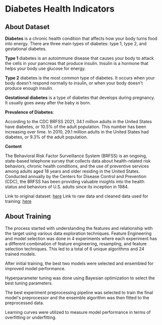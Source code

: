 # Diabetes Health Indicators 
## About Dataset

**Diabetes** is a chronic health condition that affects how your body turns food into energy. There are three main types of diabetes: type 1, type 2, and gestational diabetes.



**Type 1** diabetes is an autoimmune disease that causes your body to attack the cells in your pancreas that produce insulin. Insulin is a hormone that helps your body use glucose for energy.



**Type 2** diabetes is the most common type of diabetes. It occurs when your body doesn't respond normally to insulin, or when your body doesn't produce enough insulin.


**Gestational diabetes** is a type of diabetes that develops during pregnancy. It usually goes away after the baby is born.


**Prevalence of Diabetes**:

According to the CDC BRFSS 2021, 34.1 million adults in the United States have diabetes, or 10.5% of the adult population. This number has been increasing over time. In 2010, 29.1 million adults in the United States had diabetes, or 9.3% of the adult population.



**Content**

The Behavioral Risk Factor Surveillance System (BRFSS) is an ongoing, state-based telephone survey that collects data about health-related risk behaviors, chronic health conditions, and the use of preventive services among adults aged 18 years and older residing in the United States. Conducted annually by the Centers for Disease Control and Prevention (CDC), the BRFSS has been providing valuable insights into the health status and behaviors of U.S. adults since its inception in 1984.


Link to original dataset: [here](https://www.kaggle.com/datasets/dariushbahrami/cdc-brfss-survey-2021)
Link to raw data and cleaned data used for training: [here](https://drive.google.com/drive/folders/1vZxeeLcw8uDtGURgs1AWOkd0q3HjKvUA)


## About Training

The process started with understanding the features and relationship with the target using various data exploration techniques.
Feature Engineering and model selection was done in 4 experiments where each experiment has a different combination of feature engineering, resampling, and feature selection techniques. This led to a total of 6 unique algorithms and 24 trained models.

After initial training, the best two models were selected and ensembled for improved model performance.

Hyperparameter tuning was done using Bayesian optimization to select the best tuning parameters.

The best experiment preprocessing pipeline was selected to train the final model's preprocessor and the ensemble algorithm was then fitted to the preprocessed data.

Learning curves were utilized to measure model performance in terms of overfitting or underfitting.
